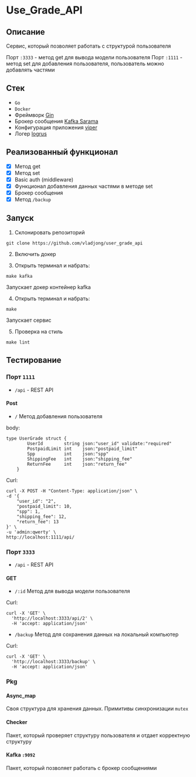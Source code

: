 # Use_Grade_API

## Описание

Сервис, который позволяет работать с структурой пользователя

Порт `:3333` - метод get для вывода модели пользователя
Порт `:1111` - метод set для добавления пользователя, пользователь можно добавлять частями

## Стек

- `Go`
- `Docker`
- Фреймворк [Gin](https://github.com/gin-gonic/gin)
- Брокер сообщения [Kafka Sarama](https://github.com/Shopify/sarama)
- Конфигурация приложения [viper](https://github.com/spf13/viper)
- Логер [logrus](https://github.com/sirupsen/logrus)

## Реализованный функционал

- [x] Метод get
- [x] Метод set
- [x] Basic auth (middleware)
- [x] Функционал добавления данных частями в методе set
- [x] Брокер сообщения
- [x] Метод `/backup`

## Запуск

1. Склонировать репозиторий

```
git clone https://github.com/vladjong/user_grade_api
```

2. Включить докер

3. Открыть терминал и набрать:
```
make kafka
```
Запускает докер контейнер kafka

4. Открыть терминал и набрать:
```
make
```
Запускает сервис

5. Проверка на стиль

```
make lint
```

## Тестирование

### Порт `1111`

- `/api` - REST API

#### Post

- `/` Метод добавления пользователя

body:
```
type UserGrade struct {
        UserId        string json:"user_id" validate:"required"
        PostpaidLimit int    json:"postpaid_limit"
        Spp           int    json:"spp"
        ShippingFee   int    json:"shipping_fee"
        ReturnFee     int    json:"return_fee"
    }
```

Curl:
```
curl -X POST -H "Content-Type: application/json" \
-d '{
    "user_id": "2",
    "postpaid_limit": 10,
    "spp": 1,
    "shipping_fee": 12,
    "return_fee": 13
}' \
-u 'admin:qwerty' \
http://localhost:1111/api/
```

### Порт `3333`

- `/api` - REST API

#### GET

- `/:id` Метод для вывода модели пользователя

Curl:
```
curl -X 'GET' \
  'http://localhost:3333/api/2' \
  -H 'accept: application/json'
```

- `/backup` Метод для сохранения данных на локальный компьютер

Curl:
```
curl -X 'GET' \
  'http://localhost:3333/backup' \
  -H 'accept: application/json'
```

### Pkg

#### Async_map

Своя структура для хранения данных. Примитивы синхронизации `mutex`

#### Checker

Пакет, который проверяет структуру пользователя и отдает корректную структуру

#### Kafka `:9092`

Пакет, который позволяет работать с брокер сообщениями
